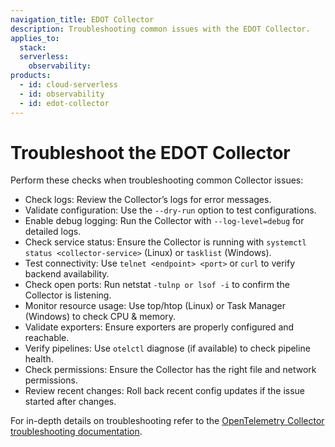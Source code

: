 ```yaml
---
navigation_title: EDOT Collector
description: Troubleshooting common issues with the EDOT Collector.
applies_to:
  stack:
  serverless:
    observability:
products:
  - id: cloud-serverless
  - id: observability
  - id: edot-collector
---
```


# Troubleshoot the EDOT Collector

Perform these checks when troubleshooting common Collector issues:

* Check logs: Review the Collector’s logs for error messages.
* Validate configuration: Use the `--dry-run` option to test configurations.
* Enable debug logging: Run the Collector with `--log-level=debug` for detailed logs.
* Check service status: Ensure the Collector is running with `systemctl status <collector-service>` (Linux) or `tasklist` (Windows).
* Test connectivity: Use `telnet <endpoint> <port>` or `curl` to verify backend availability.
* Check open ports: Run netstat `-tulnp or lsof -i` to confirm the Collector is listening.
* Monitor resource usage: Use top/htop (Linux) or Task Manager (Windows) to check CPU & memory.
* Validate exporters: Ensure exporters are properly configured and reachable.
* Verify pipelines: Use `otelctl` diagnose (if available) to check pipeline health.
* Check permissions: Ensure the Collector has the right file and network permissions.
* Review recent changes: Roll back recent config updates if the issue started after changes.

For in-depth details on troubleshooting refer to the [OpenTelemetry Collector troubleshooting documentation](https://opentelemetry.io/docs/collector/troubleshooting/).